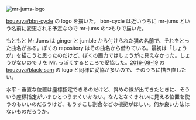 ![mr-jums-logo](https://cloud.githubusercontent.com/assets/1221346/18077735/8cdec8da-6ec2-11e6-97e7-966b27a8f93c.png)

[bouzuya/bbn-cycle][] の logo を描いた。 bbn-cycle は近いうちに mr-jums という名前に変更される予定なので mr-jums のつもりで描いた。

もともと Mr.Jums は ginger と jumble から付けられた猫の名前で、それをとった曲名がある。ぼくの repository はその曲名から借りている。最初は「しょうが」を描こうと思ったのだけど、ぼくの画力ではしょうがに見えなかった。しょうがないので J を Mr. っぽくするところで妥協した。[2016-08-19][] の [bouzuya/black-sam][] の logo と同様に妥協が多いので、そのうちに描き直したい。

水平・垂直な位置は座標指定できるのだけど、斜めの線が出てきたときに、そういう座標指定がいまひとつうまくいかない。なんとなくきれいに見える位置を使うのもいいのだろうけど、もうすこし割合などの根拠がほしい。何か良い方法はないものだろうか。

[2016-08-19]: https://blog.bouzuya.net/2016/08/19/
[bouzuya/bbn-cycle]: https://github.com/bouzuya/bbn-cycle
[bouzuya/black-sam]: https://github.com/bouzuya/black-sam
